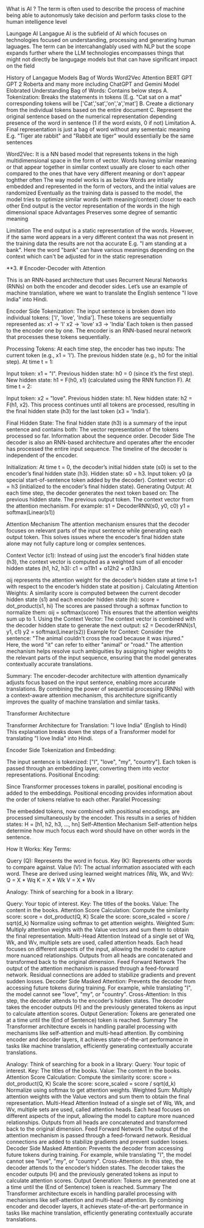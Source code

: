 What is AI ?
The term is often used to describe the process of machine being able to autonomusly take decision and perform tasks close to the human intelligence level

Laungage AI
Langague AI is the subfield of AI which focuses on technologies focused on understanding, processing and generating human laguages. The term can be intercahanglably used with NLP but the scope expands further where the LLM technologies encompasses things that might not directly be langugage models but that can have significant impact on the field

History of Langague Models
Bag of Words
Word2Vec
Attention
BERT
GPT
GPT 2
Roberta and many more including ChatGPT and Gemini
Model Elobrated Understanding
Bag of Words: Contains below steps A. Tokenization: Breaks the statements in tokens (E.g. "Cat sat on a mat" corresponding tokens will be ['Cat','sat','on','a','mat'] B. Create a dictionary from the individual tokens based on the entire document C. Represent the original sentence based on the numerical representation depending presence of the word in sentence (1 if the word exists, 0 if not)
Limitation A. Final representation is just a bag of word without any sementaic meaning E.g. "Tiger ate rabbit" and "Rabbit ate tiger" would essentially be the same sentences

Word2Vec: It is a NN based model that represents tokens in the high multidimensional space in the form of vector. Words having similar meaning or that appear together in similar context usually are closer to each other compared to the ones that have very different meaning or don't appear toghther often The way model works is as below
Words are intially embedded and represented in the form of vectors, and the initial values are randomized
Eventually as the training data is passed to the model, the model tries to optimize similar words (with meaning/context) closer to each other
End output is the vector representation of the words in the high dimensional space
Advantages Preserves some degree of semantic meaning

Limitation The end output is a static representation of the words. However, if the same word appears in a very different context tha was not present in the training data the results are not tha accurate
E.g. "I am standing at a bank". Here the word "bank" can have various meanings depending on the context which can't be adjusted for in the static represenation

**3. # Encoder-Decoder with Attention

This is an RNN-based architecture that uses Recurrent Neural Networks (RNNs) on both the encoder and decoder sides. Let’s use an example of machine translation, where we want to translate the English sentence "I love India" into Hindi.

Encoder Side
Tokenization:
The input sentence is broken down into individual tokens: ['I', 'love', 'India']. These tokens are sequentially represented as:
x1 -> 'I' x2 -> 'love' x3 -> 'India'
Each token is then passed to the encoder one by one. The encoder is an RNN-based neural network that processes these tokens sequentially.

Processing Tokens:
At each time step, the encoder has two inputs:
The current token (e.g., x1 = 'I').
The previous hidden state (e.g., h0 for the initial step).
At time t = 1:

Input token: x1 = "I".
Previous hidden state: h0 = 0 (since it’s the first step).
New hidden state: h1 = F(h0, x1) (calculated using the RNN function F).
At time t = 2:

Input token: x2 = "love".
Previous hidden state: h1.
New hidden state: h2 = F(h1, x2).
This process continues until all tokens are processed, resulting in the final hidden state (h3) for the last token (x3 = 'India').

Final Hidden State:
The final hidden state (h3) is a summary of the input sentence and contains both:
The vector representation of the tokens processed so far.
Information about the sequence order.
Decoder Side
The decoder is also an RNN-based architecture and operates after the encoder has processed the entire input sequence. The timeline of the decoder is independent of the encoder.

Initialization:
At time t = 0, the decoder’s initial hidden state (s0) is set to the encoder’s final hidden state (h3).
Hidden state: s0 = h3.
Input token: y0 (a special start-of-sentence token added by the decoder).
Context vector: c0 = h3 (initialized to the encoder’s final hidden state).
Generating Output:
At each time step, the decoder generates the next token based on:
The previous hidden state.
The previous output token.
The context vector from the attention mechanism.
For example:
s1 = DecoderRNN(s0, y0, c0) y1 = softmax(Linear(s1))

Attention Mechanism
The attention mechanism ensures that the decoder focuses on relevant parts of the input sentence while generating each output token. This solves issues where the encoder’s final hidden state alone may not fully capture long or complex sentences.

Context Vector (c1):
Instead of using just the encoder’s final hidden state (h3), the context vector is computed as a weighted sum of all encoder hidden states (h1, h2, h3):
c1 = α11h1 + α12h2 + α13h3

αij represents the attention weight for the decoder’s hidden state at time t=1 with respect to the encoder’s hidden state at position j.
Calculating Attention Weights:
A similarity score is computed between the current decoder hidden state (s1) and each encoder hidden state (hi):
score = dot_product(s1, hi)
The scores are passed through a softmax function to normalize them:
αij = softmax(score)
This ensures that the attention weights sum up to 1.
Using the Context Vector:
The context vector is combined with the decoder hidden state to generate the next output:
s2 = DecoderRNN(s1, y1, c1) y2 = softmax(Linear(s2))
Example for Context:
Consider the sentence: "The animal couldn't cross the road because it was injured."
Here, the word "it" can refer to either "animal" or "road." The attention mechanism helps resolve such ambiguities by assigning higher weights to the relevant parts of the input sequence, ensuring that the model generates contextually accurate translations.

Summary:
The encoder-decoder architecture with attention dynamically adjusts focus based on the input sentence, enabling more accurate translations. By combining the power of sequential processing (RNNs) with a context-aware attention mechanism, this architecture significantly improves the quality of machine translation and similar tasks.

Transformer Architecture

Transformer Architecture for Translation: "I love India" (English to Hindi)
This explanation breaks down the steps of a Transformer model for translating "I love India" into Hindi.

Encoder Side
Tokenization and Embedding:

The input sentence is tokenized: ["I", "love", "my", "country"].
Each token is passed through an embedding layer, converting them into vector representations.
Positional Encoding:

Since Transformer processes tokens in parallel, positional encoding is added to the embeddings.
Positional encoding provides information about the order of tokens relative to each other.
Parallel Processing:

The embedded tokens, now combined with positional encodings, are processed simultaneously by the encoder.
This results in a series of hidden states:
H = [h1, h2, h3, ..., hn]
Self-Attention Mechanism
Self-attention helps determine how much focus each word should have on other words in the sentence.

How It Works:
Key Terms:

Query (Q): Represents the word in focus.
Key (K): Represents other words to compare against.
Value (V): The actual information associated with each word.
These are derived using learned weight matrices (Wq, Wk, and Wv):
Q = X * Wq K = X * Wk V = X * Wv

Analogy:
Think of searching for a book in a library:

Query: Your topic of interest.
Key: The titles of the books.
Value: The content in the books.
Attention Score Calculation:
Compute the similarity score:
score = dot_product(Q, K)
Scale the score:
score_scaled = score / sqrt(d_k)
Normalize using softmax to get attention weights.
Weighted Sum:
Multiply attention weights with the Value vectors and sum them to obtain the final representation.
Multi-Head Attention
Instead of a single set of Wq, Wk, and Wv, multiple sets are used, called attention heads.
Each head focuses on different aspects of the input, allowing the model to capture more nuanced relationships.
Outputs from all heads are concatenated and transformed back to the original dimension.
Feed Forward Network
The output of the attention mechanism is passed through a feed-forward network.
Residual connections are added to stabilize gradients and prevent sudden losses.
Decoder Side
Masked Attention:
Prevents the decoder from accessing future tokens during training.
For example, while translating "I", the model cannot see "love", "my", or "country".
Cross-Attention:
In this step, the decoder attends to the encoder’s hidden states.
The decoder takes the encoder outputs (H) and the previously generated tokens as input to calculate attention scores.
Output Generation:
Tokens are generated one at a time until the <EOS> (End of Sentence) token is reached.
Summary
The Transformer architecture excels in handling parallel processing with mechanisms like self-attention and multi-head attention. By combining encoder and decoder layers, it achieves state-of-the-art performance in tasks like machine translation, efficiently generating contextually accurate translations.

Analogy:
Think of searching for a book in a library:
Query: Your topic of interest.
Key: The titles of the books.
Value: The content in the books.
Attention Score Calculation:
Compute the similarity score:
score = dot_product(Q, K)
Scale the score:
score_scaled = score / sqrt(d_k)
Normalize using softmax to get attention weights.
Weighted Sum:
Multiply attention weights with the Value vectors and sum them to obtain the final representation.
Multi-Head Attention
Instead of a single set of Wq, Wk, and Wv, multiple sets are used, called attention heads.
Each head focuses on different aspects of the input, allowing the model to capture more nuanced relationships.
Outputs from all heads are concatenated and transformed back to the original dimension.
Feed Forward Network
The output of the attention mechanism is passed through a feed-forward network.
Residual connections are added to stabilize gradients and prevent sudden losses.
Decoder Side
Masked Attention:
Prevents the decoder from accessing future tokens during training.
For example, while translating "I", the model cannot see "love", "my", or "country".
Cross-Attention:
In this step, the decoder attends to the encoder’s hidden states.
The decoder takes the encoder outputs (H) and the previously generated tokens as input to calculate attention scores.
Output Generation:
Tokens are generated one at a time until the <EOS> (End of Sentence) token is reached.
Summary
The Transformer architecture excels in handling parallel processing with mechanisms like self-attention and multi-head attention. By combining encoder and decoder layers, it achieves state-of-the-art performance in tasks like machine translation, efficiently generating contextually accurate translations.
